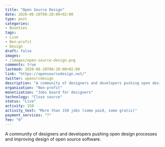 ```yaml
---
title: "Open Source Design"
date: 2020-06-20T08:20:00+02:00
type: post
categories:
- Bounties
tags:
- Live
- Non-profit
- Design
draft: false
images:
- /images/open-source-design.png
comments: true
lastmod: 2020-06-20T08:20:00+02:00
link: "https://opensourcedesign.net/"
twitter: opensrcdesign
description: "A community of designers and developers pushing open design processes and improving design of open source software."
organization: "Non-profit"
monetization: "Jobs board for designers"
technology: "Close source"
status: "Live"
activity: 150
activity_text: "More than 150 jobs (some paid, some gratis)"
payment_services: "?"
fee: "0"
---
```


A community of designers and developers pushing open design processes and improving design of open source software.<!--more-->

